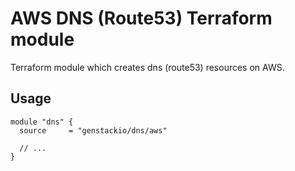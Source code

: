 # AWS DNS (Route53) Terraform module

Terraform module which creates dns (route53) resources on AWS.

## Usage

```hcl
module "dns" {
  source     = "genstackio/dns/aws"

  // ...
}
```
